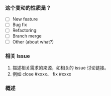 ### 这个变动的性质是？
- [ ] New feature
- [ ] Bug fix
- [ ] Refactoring
- [ ] Branch merge
- [ ] Other (about what?)
### 相关 Issue
1. 描述相关需求的来源，如相关的 issue 讨论链接。
2. 例如 close #xxxx、 fix #xxxx
### 概述

